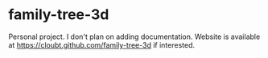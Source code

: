 # family-tree-3d

Personal project. I don't plan on adding documentation. Website is available at https://cloubt.github.com/family-tree-3d if interested.
